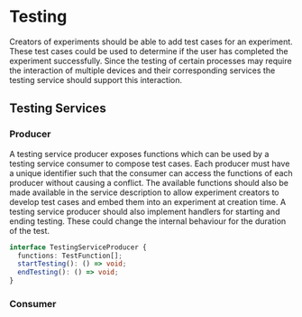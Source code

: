 # Testing

Creators of experiments should be able to add test cases for an experiment. These test cases could be used to determine if the user has completed the experiment successfully. Since the testing of certain processes may require the interaction of multiple devices and their corresponding services the testing service should support this interaction.

## Testing Services

### Producer

A testing service producer exposes functions which can be used by a testing service consumer to compose test cases. Each producer must have a unique identifier such that the consumer can access the functions of each producer without causing a conflict. The available functions should also be made available in the service description to allow experiment creators to develop test cases and embed them into an experiment at creation time. A testing service producer should also implement handlers for starting and ending testing. These could change the internal behaviour for the duration of the test.

```typescript
interface TestingServiceProducer {
  functions: TestFunction[];
  startTesting(): () => void;
  endTesting(): () => void;
}
```

### Consumer

